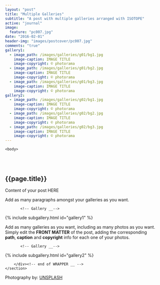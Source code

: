 ```yaml
---
layout: "post"
title: "Multiple Galleries"
subtitle: "A post with multiple galleries arranged with ISOTOPE"
active: "journal"
image:
  feature: "pc007.jpg"
date: "2016-02-01"
header-img: "images/postcover/pc007.jpg"
comments: "true"
gallery1: 
  - image_path: /images/galleries/g01/bg1.jpg
    image-caption: IMAGE TITLE
    image-copyright: © photorama
  - image_path: /images/galleries/g01/bg2.jpg
    image-caption: IMAGE TITLE
    image-copyright: © photorama
  - image_path: /images/galleries/g01/bg3.jpg
    image-caption: IMAGE TITLE
    image-copyright: © photorama 
gallery2: 
  - image_path: /images/galleries/g02/bg1.jpg
    image-caption: IMAGE TITLE
    image-copyright: © photorama
  - image_path: /images/galleries/g02/bg2.jpg
    image-caption: IMAGE TITLE
    image-copyright: © photorama
  - image_path: /images/galleries/g02/bg3.jpg
    image-caption: IMAGE TITLE
    image-copyright: © photorama 
---
```



<html class="no-js" lang="en">
<head>
	<meta content="charset=utf-8">
</head>

    <body>

<section id="content" role="main">
		<div class="wrapper">
	<br><br>
			<h2>{{page.title}}</h2>




<p> Content of your post HERE </p>

<p> Add as many paragraphs amongst your galleries as you want. </p>


           <!-- Gallery __-->
			
{% include subgallery.html id="gallery1" %}

<!-- end of GALLERY __ -->

<p> Add as many galleries as you want, including as many photos as you want. Simply edit the <b>FRONT MATTER</b> of the post, adding the corresponding <b>path</b>, <b>caption</b> and <b>copyright</b> info for each one of your photos. </p>

           <!-- Gallery __-->
			
{% include subgallery.html id="gallery2" %}

<!-- end of GALLERY __ -->

		</div><!-- end of WRAPPER __ -->
	</section>


Photography by: <a href="https://unsplash.com/photos/j0g8taxHZa0">UNSPLASH</a>
